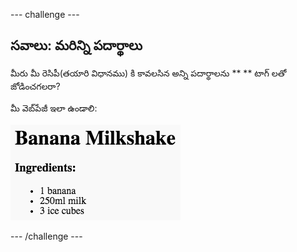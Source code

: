 \--- challenge \---

## సవాలు: మరిన్ని పదార్థాలు

మీరు మీ రెసిపీ(తయారి విధానము) కి కావలసిన అన్ని పదార్థాలను ** ** టాగ్ లతో జోడించగలరా?

మీ వెబ్‌పేజీ ఇలా ఉండాలి:

![స్క్రీన్ షాట్](images/recipe-more-ingredients.png)

\--- /challenge \---